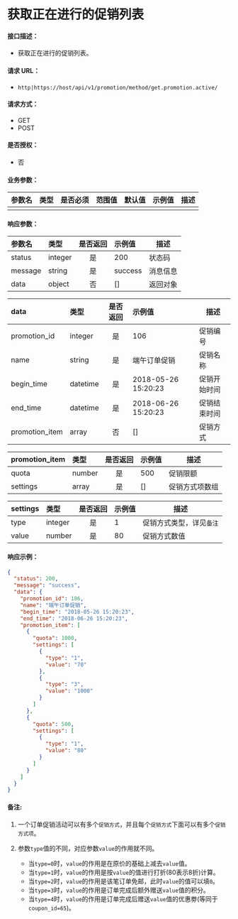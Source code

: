 # 获取正在进行的促销列表

#### 接口描述：
- 获取正在进行的促销列表。

#### 请求 URL：
- `http|https://host/api/v1/promotion/method/get.promotion.active/`

#### 请求方式：
- GET
- POST

#### 是否授权：
- 否

#### 业务参数：
|参数名|类型|是否必须|范围值|默认值|示例值|描述|
|:----|:---|:---:|:-----|:-----|:-----|-----|
| | | | | | | | |

#### 响应参数：
|参数名|类型|是否返回|示例值|描述|
|:-----|:-----|:---:|:-----|-----|
|status |integer |是 |200 |状态码 |
|message |string |是 |success |消息信息 |
|data |object |否 |[] |返回对象 |

|data|类型|是否返回|示例值|描述|
|:-----|:-----|:---:|:-----|-----|
|promotion_id |integer |是 |106 |促销编号 |
|name |string |是 |端午订单促销 |促销名称 |
|begin_time |datetime |是 |2018-05-26 15:20:23 |促销开始时间 |
|end_time |datetime |是 |2018-06-26 15:20:23 |促销结束时间 |
|promotion_item |array |否 |[] |促销方式 |

|promotion_item|类型|是否返回|示例值|描述|
|:-----|:-----|:---:|:-----|-----|
|quota |number |是 |500 |促销限额 |
|settings |array |是 |[] |促销方式项数组 |

|settings|类型|是否返回|示例值|描述|
|:-----|:-----|:---:|:-----|-----|
|type |integer |是 |1 |促销方式类型，详见`备注` |
|value |number |是 |80 |促销方式数值 |

#### 响应示例：
```json
{
  "status": 200,
  "message": "success",
  "data": {
    "promotion_id": 106,
    "name": "端午订单促销",
    "begin_time": "2018-05-26 15:20:23",
    "end_time": "2018-06-26 15:20:23",
    "promotion_item": [
      {
        "quota": 1000,
        "settings": [
          {
            "type": "1",
            "value": "70"
          },
          {
            "type": "3",
            "value": "1000"
          }
        ]
      },
      {
        "quota": 500,
        "settings": [
          {
            "type": "1",
            "value": "80"
          }
        ]
      }
    ]
  }
}
```

#### 备注:
1. 一个订单促销活动可以有多个`促销方式`，并且每个`促销方式`下面可以有多个`促销方式项`。

2. 参数`type`值的不同，对应参数`value`的作用就不同。
	+ 当`type=0`时，`value`的作用是在原价的基础上减去`value`值。
	+ 当`type=1`时，`value`的作用是按`value`的值进行打折(80表示8折)计算。
	+ 当`type=2`时，`value`的作用是该笔订单免邮，此时`value`的值可以填`0`。
	+ 当`type=3`时，`value`的作用是订单完成后额外赠送`value`值的积分。
	+ 当`type=4`时，`value`的作用是订单完成后赠送`value`值的优惠劵(等同于`coupon_id=65`)。